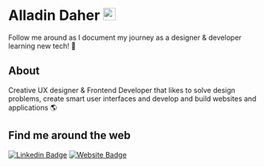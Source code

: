 # Alladin Daher <img src="https://media.giphy.com/media/hvRJCLFzcasrR4ia7z/giphy.gif" width="25px"> 

Follow me around as I document my journey as a designer & developer learning new tech! 🚀&nbsp;

## About 
Creative UX designer & Frontend Developer that likes to solve design problems, create smart user interfaces and develop and build websites and applications 🌎&nbsp;


## Find me around the web
[![Linkedin Badge](https://img.shields.io/badge/-LinkedIn-0e76a8?style=flat-square&logo=Linkedin&logoColor=white)](https://linkedin.com/in/alladin-daher-404a92117) 
[![Website Badge](https://img.shields.io/badge/Website-3b5998?style=flat-square&logo=google-chrome&logoColor=white)](https://alladindaher.se/) 
